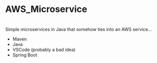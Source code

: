 # AWS_Microservice
#
Simple microservices in Java that somehow ties into an AWS service...
- Maven
- Java
- VSCode (probably a bad idea)
- Spring Boot
